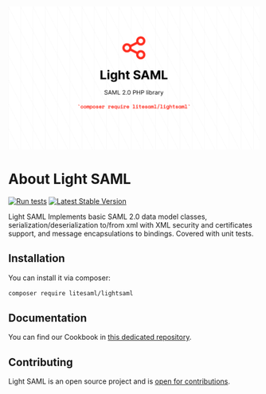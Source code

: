 <p align="center">
  <img src="/art/banner.png" alt="LightSAML banner">
</p>

# About Light SAML

[![Run tests](https://github.com/litesaml/lightsaml/actions/workflows/run_tests.yml/badge.svg)](https://github.com/litesaml/lightsaml/actions/workflows/run_tests.yml)
[![Latest Stable Version](https://poser.pugx.org/litesaml/lightsaml/v/stable)](https://packagist.org/packages/litesaml/lightsaml)

Light SAML Implements basic SAML 2.0 data model classes, serialization/deserialization to/from xml with XML security and
certificates support, and message encapsulations to bindings. Covered with unit tests.

## Installation

You can install it via composer:

```bash
composer require litesaml/lightsaml
```

## Documentation

You can find our Cookbook in [this dedicated repository](https://github.com/litesaml/cookbook).

## Contributing

Light SAML is an open source project and is [open for contributions](https://github.com/litesaml/lightsaml/CONTRIBUTING.md).
